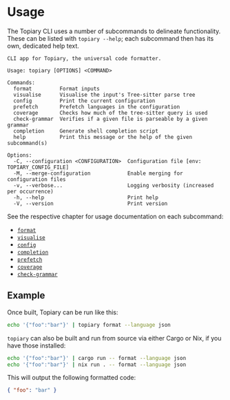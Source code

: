 # Usage

The Topiary CLI uses a number of subcommands to delineate functionality.
These can be listed with `topiary --help`; each subcommand then has its
own, dedicated help text.

<!-- DO NOT REMOVE THE "usage:{start,end}" COMMENTS -->
<!-- usage:start -->
```
CLI app for Topiary, the universal code formatter.

Usage: topiary [OPTIONS] <COMMAND>

Commands:
  format         Format inputs
  visualise      Visualise the input's Tree-sitter parse tree
  config         Print the current configuration
  prefetch       Prefetch languages in the configuration
  coverage       Checks how much of the tree-sitter query is used
  check-grammar  Verifies if a given file is parseable by a given grammar
  completion     Generate shell completion script
  help           Print this message or the help of the given subcommand(s)

Options:
  -C, --configuration <CONFIGURATION>  Configuration file [env: TOPIARY_CONFIG_FILE]
  -M, --merge-configuration            Enable merging for configuration files
  -v, --verbose...                     Logging verbosity (increased per occurrence)
  -h, --help                           Print help
  -V, --version                        Print version
```
<!-- usage:end -->

See the respective chapter for usage documentation on each subcommand:

- [`format`](format.md)
- [`visualise`](visualise.md)
- [`config`](config.md)
- [`completion`](completion.md)
- [`prefetch`](prefetch.md)
- [`coverage`](coverage.md)
- [`check-grammar`](check-grammar.md)

## Example

Once built, Topiary can be run like this:

```bash
echo '{"foo":"bar"}' | topiary format --language json
```

`topiary` can also be built and run from source via either Cargo or Nix,
if you have those installed:

```bash
echo '{"foo":"bar"}' | cargo run -- format --language json
echo '{"foo":"bar"}' | nix run . -- format --language json
```

This will output the following formatted code:

```json
{ "foo": "bar" }
```
